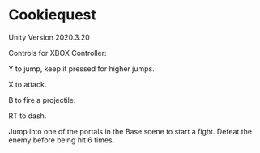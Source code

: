 # Cookiequest
Unity Version 2020.3.20

Controls for XBOX Controller:

Y to jump, keep it pressed for higher jumps.

X to attack.

B to fire a projectile.

RT to dash.

Jump into one of the portals in the Base scene to start a fight.
Defeat the enemy before being hit 6 times.
